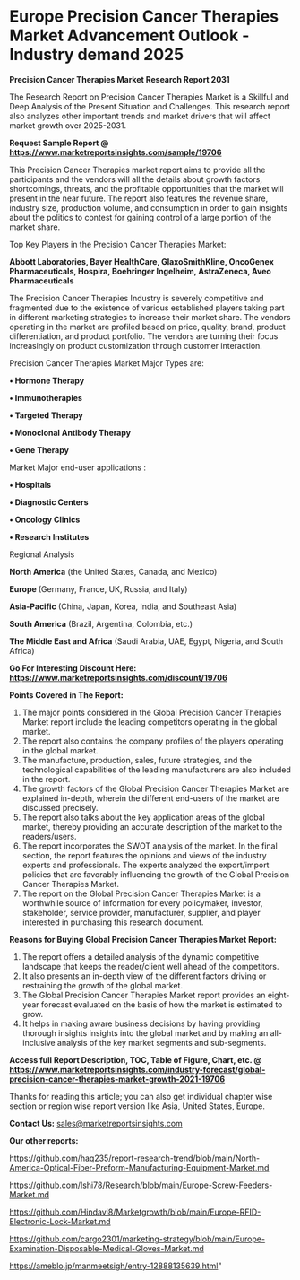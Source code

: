 # Europe Precision Cancer Therapies Market Advancement Outlook - Industry demand 2025

<strong>Precision Cancer Therapies Market Research Report 2031</strong>

The Research Report on Precision Cancer Therapies Market is a Skillful and Deep Analysis of the Present Situation and Challenges. This research report also analyzes other important trends and market drivers that will affect market growth over 2025-2031.

<strong>Request Sample Report @ <a href=https://www.marketreportsinsights.com/sample/19706>https://www.marketreportsinsights.com/sample/19706</a></strong>

This Precision Cancer Therapies market report aims to provide all the participants and the vendors will all the details about growth factors, shortcomings, threats, and the profitable opportunities that the market will present in the near future. The report also features the revenue share, industry size, production volume, and consumption in order to gain insights about the politics to contest for gaining control of a large portion of the market share.

Top Key Players in the Precision Cancer Therapies Market:

<strong>Abbott Laboratories, Bayer HealthCare, GlaxoSmithKline, OncoGenex Pharmaceuticals, Hospira, Boehringer Ingelheim, AstraZeneca, Aveo Pharmaceuticals</strong>

The Precision Cancer Therapies Industry is severely competitive and fragmented due to the existence of various established players taking part in different marketing strategies to increase their market share. The vendors operating in the market are profiled based on price, quality, brand, product differentiation, and product portfolio. The vendors are turning their focus increasingly on product customization through customer interaction.

Precision Cancer Therapies Market Major Types are:

<strong>• Hormone Therapy

• Immunotherapies

• Targeted Therapy

• Monoclonal Antibody Therapy

• Gene Therapy</strong>

Market Major end-user applications :

<strong>• Hospitals

• Diagnostic Centers

• Oncology Clinics

• Research Institutes</strong>

Regional Analysis

</u><strong><b>North America</b></strong> (the United States, Canada, and Mexico)

<strong><b>Europe </b></strong>(Germany, France, UK, Russia, and Italy)

<strong><b>Asia-Pacific</b></strong> (China, Japan, Korea, India, and Southeast Asia)

<strong><b>South America</b></strong> (Brazil, Argentina, Colombia, etc.)

<strong><b>The Middle East and Africa</b></strong> (Saudi Arabia, UAE, Egypt, Nigeria, and South Africa)

<strong>Go For Interesting Discount Here: <a href=https://www.marketreportsinsights.com/discount/19706>https://www.marketreportsinsights.com/discount/19706</a></strong>

<strong>Points Covered in The Report:</strong>
<ol>
  <li>The major points considered in the Global Precision Cancer Therapies Market report include the leading competitors operating in the global market.</li>
  <li>The report also contains the company profiles of the players operating in the global market.</li>
  <li>The manufacture, production, sales, future strategies, and the technological capabilities of the leading manufacturers are also included in the report.</li>
  <li>The growth factors of the Global Precision Cancer Therapies Market are explained in-depth, wherein the different end-users of the market are discussed precisely.</li>
  <li>The report also talks about the key application areas of the global market, thereby providing an accurate description of the market to the readers/users.</li>
  <li>The report incorporates the SWOT analysis of the market. In the final section, the report features the opinions and views of the industry experts and professionals. The experts analyzed the export/import policies that are favorably influencing the growth of the Global Precision Cancer Therapies Market.</li>
  <li>The report on the Global Precision Cancer Therapies Market is a worthwhile source of information for every policymaker, investor, stakeholder, service provider, manufacturer, supplier, and player interested in purchasing this research document.</li>
</ol>
<strong>Reasons for Buying Global Precision Cancer Therapies Market Report:</strong>

<ol>
  <li>The report offers a detailed analysis of the dynamic competitive landscape that keeps the reader/client well ahead of the competitors.</li>
  <li>It also presents an in-depth view of the different factors driving or restraining the growth of the global market.</li>
  <li>The Global Precision Cancer Therapies Market report provides an eight-year forecast evaluated on the basis of how the market is estimated to grow.</li>
  <li>It helps in making aware business decisions by having providing thorough insights insights into the global market and by making an all-inclusive analysis of the key market segments and sub-segments.</li>
</ol>
<strong>Access full Report Description, TOC, Table of Figure, Chart, etc. @ <a href=https://www.marketreportsinsights.com/industry-forecast/global-precision-cancer-therapies-market-growth-2021-19706>https://www.marketreportsinsights.com/industry-forecast/global-precision-cancer-therapies-market-growth-2021-19706</a></strong>


Thanks for reading this article; you can also get individual chapter wise section or region wise report version like Asia, United States, Europe.

<strong>Contact Us:</strong>
sales@marketreportsinsights.com

<strong>Our other reports:</strong>

<a href=https://github.com/haq235/report-research-trend/blob/main/North-America-Optical-Fiber-Preform-Manufacturing-Equipment-Market.md>https://github.com/haq235/report-research-trend/blob/main/North-America-Optical-Fiber-Preform-Manufacturing-Equipment-Market.md</a>

<a href=https://github.com/Ishi78/Research/blob/main/Europe-Screw-Feeders-Market.md>https://github.com/Ishi78/Research/blob/main/Europe-Screw-Feeders-Market.md</a>

<a href=https://github.com/Hindavi8/Marketgrowth/blob/main/Europe-RFID-Electronic-Lock-Market.md>https://github.com/Hindavi8/Marketgrowth/blob/main/Europe-RFID-Electronic-Lock-Market.md</a>

<a href=https://github.com/cargo2301/marketing-strategy/blob/main/Europe-Examination-Disposable-Medical-Gloves-Market.md>https://github.com/cargo2301/marketing-strategy/blob/main/Europe-Examination-Disposable-Medical-Gloves-Market.md</a>

<a href=https://ameblo.jp/manmeetsigh/entry-12888135639.html>https://ameblo.jp/manmeetsigh/entry-12888135639.html</a>"
